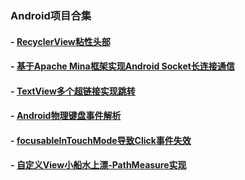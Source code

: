 ### Android项目合集
#### - [RecyclerView粘性头部](https://github.com/DwayneZhang/StickHeader)
#### - [基于Apache Mina框架实现Android Socket长连接通信](https://github.com/DwayneZhang/MinaSocket)

#### - [TextView多个超链接实现跳转](https://blog.csdn.net/u012987393/article/details/101721302)

#### - [Android物理键盘事件解析](https://blog.csdn.net/u012987393/article/details/103655523)

#### - [focusableInTouchMode导致Click事件失效](https://blog.csdn.net/u012987393/article/details/105780483)

#### - [自定义View小船水上漂-PathMeasure实现](https://blog.csdn.net/u012987393/article/details/109133137)